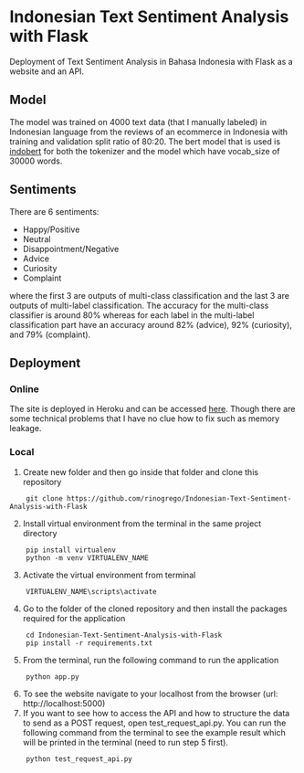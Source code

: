 # Indonesian Text Sentiment Analysis with Flask

Deployment of Text Sentiment Analysis in Bahasa Indonesia with Flask as a website and an API.

## Model

The model was trained on 4000 text data (that I manually labeled) in Indonesian language from the reviews of an ecommerce in Indonesia with training and validation split ratio of 80:20. The bert model that is used is [indobert](https://huggingface.co/indobenchmark/indobert-lite-large-p2/) for both the tokenizer and the model which have vocab_size of 30000 words.

## Sentiments

There are 6 sentiments:

- Happy/Positive
- Neutral
- Disappointment/Negative
- Advice
- Curiosity
- Complaint

where the first 3 are outputs of multi-class classification and the last 3 are outputs of multi-label classification. The accuracy for the multi-class classifier is around 80% whereas for each label in the multi-label classification part have an accuracy around 82% (advice), 92% (curiosity), and 79% (complaint).

## Deployment

### Online

The site is deployed in Heroku and can be accessed [here](https://teks-sentimen-analisis.herokuapp.com). Though there are some technical problems that I have no clue how to fix such as memory leakage.

### Local

1. Create new folder and then go inside that folder and clone this repository
```
    git clone https://github.com/rinogrego/Indonesian-Text-Sentiment-Analysis-with-Flask
```
2. Install virtual environment from the terminal in the same project directory
```
    pip install virtualenv
    python -m venv VIRTUALENV_NAME
```
3. Activate the virtual environment from terminal
```
    VIRTUALENV_NAME\scripts\activate
```
4. Go to the folder of the cloned repository and then install the packages required for the application
```
    cd Indonesian-Text-Sentiment-Analysis-with-Flask
    pip install -r requirements.txt
```
5. From the terminal, run the following command to run the application
```
    python app.py
```
6. To see the website navigate to your localhost from the browser (url: http://localhost:5000)
7. If you want to see how to access the API and how to structure the data to send as a POST request, open test_request_api.py. You can run the following command from the terminal to see the example result which will be printed in the terminal (need to run step 5 first).
```
    python test_request_api.py
```